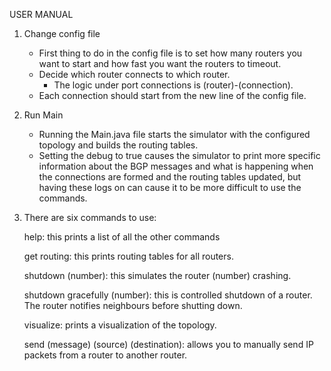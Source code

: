 USER MANUAL

1. Change config file
   - First thing to do in the config file is to set how many routers you want to start and how fast you want the routers to timeout.
   - Decide which router connects to which router.
     - The logic under port connections is (router)-(connection).
   - Each connection should start from the new line of the config file.
   
2. Run Main
   - Running the Main.java file starts the simulator with the configured topology and builds the routing tables.
   - Setting the debug to true causes the simulator to print more specific information about the BGP messages and what is happening when the connections are formed and the routing tables updated,
     but having these logs on can cause it to be more difficult to use the commands.

4. There are six commands to use: 

      help: this prints a list of all the other commands 

      get routing: this prints routing tables for all routers. 

      shutdown (number): this simulates the router (number) crashing. 

      shutdown gracefully (number): this is controlled shutdown of a router. The router notifies neighbours before shutting down.

      visualize: prints a visualization of the topology. 

      send (message) (source) (destination): allows you to manually send IP packets from a router to another router. 
